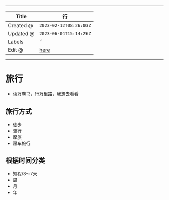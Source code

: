 -----

| Title     | 行                                               |
| --------- | ----------------------------------------------- |
| Created @ | `2023-02-12T08:26:03Z`                          |
| Updated @ | `2023-06-04T15:14:26Z`                          |
| Labels    | \`\`                                            |
| Edit @    | [here](https://github.com/junxnone/t/issues/28) |

-----

# 旅行

  - 读万卷书，行万里路，我想去看看

## 旅行方式

  - 徒步
  - 骑行
  - 摩旅
  - 房车旅行

## 根据时间分类

  - 短程/3～7天
  - 周
  - 月
  - 年

